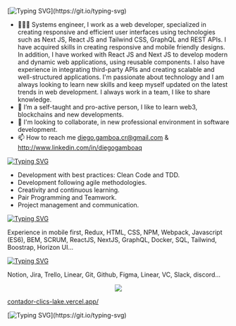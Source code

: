[![Typing SVG](https://readme-typing-svg.demolab.com?font=&weight=700&size=25&pause=10000&color=10AA00F2&multiline=true&width=535&lines=I'm+Diego+Gamboa+from+Costa+Rica!)](https://git.io/typing-svg)



- 🧑🏽‍💻 Systems engineer, I work as a web developer, specialized in creating responsive and efficient user interfaces using technologies such as Next JS, React JS and Tailwind CSS, GraphQL and REST APIs. I have acquired skills in creating responsive and mobile friendly designs. In addition, I have worked with React JS and Next JS to develop modern and dynamic web applications, using reusable components.
I also have experience in integrating third-party APIs and creating scalable and well-structured applications.
I'm passionate about technology and I am always looking to learn new skills and keep myself updated on the latest trends in web development. I always work in a team, I like to share knowledge.
- 🌱 I’m a self-taught and pro-active person, I like to learn web3, blockchains and new developments.
- 💞️ I'm looking to collaborate, in new professional environment in software development.
- 📫 How to reach me diego.gamboa.cr@gmail.com & http://www.linkedin.com/in/diegogamboaq


[![Typing SVG](https://readme-typing-svg.demolab.com?font=&weight=700&size=15&pause=10000&color=FFF915F2&multiline=true&width=535&lines=Skills)](https://git.io/typing-svg)
- Development with best practices: Clean Code and TDD.
- Development following agile methodologies.
- Creativity and continuous learning.
- Pair Programming and Teamwork.
- Project management and communication.


[![Typing SVG](https://readme-typing-svg.demolab.com?font=&weight=700&size=15&pause=10000&color=FFF915F2&multiline=true&width=535&lines=Technologies)](https://git.io/typing-svg)

Experience in mobile first, Redux, HTML, CSS, NPM, Webpack, Javascript (ES6), BEM, SCRUM,  ReactJS, NextJS, GraphQL, Docker, SQL, Tailwind, Boostrap, Horizon UI...


[![Typing SVG](https://readme-typing-svg.demolab.com?font=&weight=700&size=15&pause=10000&color=FFF915F2&multiline=true&width=535&lines=Tools)](https://git.io/typing-svg)

Notion, Jira, Trello, Linear, Git, Github, Figma, Linear, VC, Slack, discord...

<p align="center">
  <a href="https://skillicons.dev">
    <img src="https://skillicons.dev/icons?i=nextjs,nodejs,react,js,postman,graphql,html,css,ts,tailwind,git,github,figma" />
  </a>
</p>

[contador-clics-lake.vercel.app/](https://contador-clics-lake.vercel.app/)


[![Typing SVG](https://readme-typing-svg.demolab.com?font=&weight=700&size=25&pause=10000&color=10AA00F2&multiline=true&width=535&lines=Nice+to+see+you!)](https://git.io/typing-svg)
<!---
djgqcr/djgqcr ✨ ✨ 
👋 Hi, I’m Diego Gamboa, @diegogqcr 
--->
